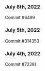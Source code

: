 ### July 8th, 2022

Commit #6499

### July 5th, 2022

Commit #314353


### July 4th, 2022

Commit #72281
